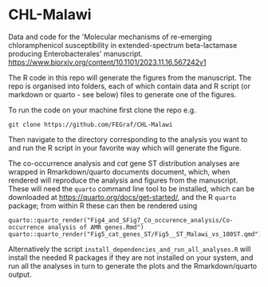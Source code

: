 # CHL-Malawi

Data and code for the 'Molecular mechanisms of re-emerging chloramphenicol
susceptibility in extended-spectrum beta-lactamase producing Enterobacterales'
manuscript. <https://www.biorxiv.org/content/10.1101/2023.11.16.567242v1>

The R code in this repo will generate the figures from the manuscript. The repo
is organised into folders, each of which contain data and R script (or markdown
or quarto - see below) files to generate one of the figures. 

To run the code on your machine first clone the repo e.g.

```
git clone https://github.com/FEGraf/CHL-Malawi
```

Then navigate to the directory corresponding to the analysis you want to and run
the R script in your favorite way which will generate the figure.

The co-occurrence analysis and *cat* gene ST distribution analyses are wrapped in
Rmarkdown/quarto documents document, which, when rendered will reproduce the
analysis and figures from the manuscript. These will need the `quarto` command
line tool to be installed, which can be downloaded at
<https://quarto.org/docs/get-started/>, and the R `quarto` package; from within
R these can then be rendered using

```
quarto::quarto_render("Fig4_and_SFig7_Co_occurence_analysis/Co-occurrence analysis of AMR genes.Rmd")
quarto::quarto_render("Fig5_cat_genes_ST/Fig5__ST_Malawi_vs_100ST.qmd")
```

Alternatively the script `install_dependencies_and_run_all_analyses.R` will
install the needed R packages if they are not installed on your system, and run
all the analyses in turn to generate the plots and the Rmarkdown/quarto output.


